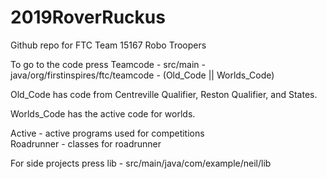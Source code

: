 # 2019RoverRuckus

Github repo for FTC Team 15167 Robo Troopers

To go to the code press Teamcode - src/main - java/org/firstinspires/ftc/teamcode - (Old_Code || Worlds_Code)

Old_Code has code from Centreville Qualifier, Reston Qualifier, and States.       

Worlds_Code has the active code for worlds.

Active - active programs used for competitions    
Roadrunner - classes for roadrunner                                                                                                   



For side projects press lib - src/main/java/com/example/neil/lib

